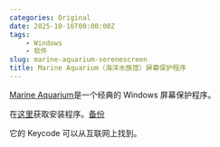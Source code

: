 ```yaml
---
categories: Original
date: 2025-10-16T00:00:00Z
tags:
    - Windows
    - 软件
slug: marine-aquarium-serenescreen
title: Marine Aquarium（海洋水族馆）屏幕保护程序
---
```


[Marine Aquarium](https://live.serenescreen.com/v2/index.html)是一个经典的 Windows 屏幕保护程序。

在[这里](https://prolific.s3.amazonaws.com/MarineAquarium3/Windows/MarineAquarium3.exe?v20A12)获取安装程序。[备份](MarineAquarium3_TEPEJ23YZYHI25P3UVFD.scr)

它的 Keycode 可以从互联网上找到。

<!-- TEPEJ23YZYHI25P3UVFD -->
